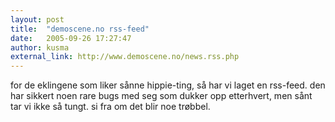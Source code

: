 ```yaml
---
layout: post
title:  "demoscene.no rss-feed"
date:   2005-09-26 17:27:47
author: kusma
external_link: http://www.demoscene.no/news.rss.php
---
```

for de eklingene som liker sånne hippie-ting, så har vi laget en
rss-feed. den har sikkert noen rare bugs med seg som dukker opp
etterhvert, men sånt tar vi ikke så tungt. si fra om det blir noe
trøbbel.

